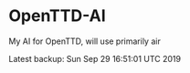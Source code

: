 # OpenTTD-AI
My AI for OpenTTD, will use primarily air

Latest backup: Sun Sep 29 16:51:01 UTC 2019

